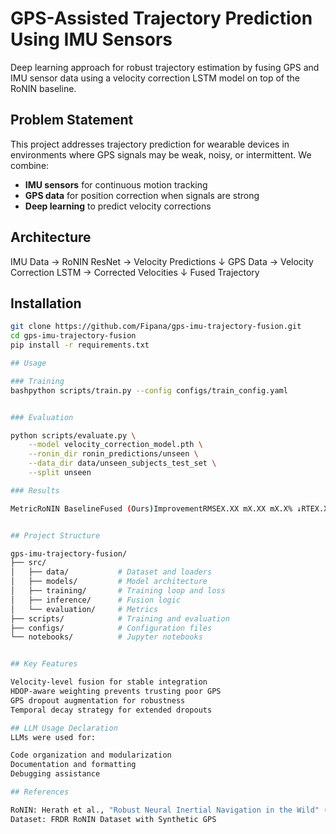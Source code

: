 # GPS-Assisted Trajectory Prediction Using IMU Sensors

Deep learning approach for robust trajectory estimation by fusing GPS and IMU sensor data using a velocity correction LSTM model on top of the RoNIN baseline.

## Problem Statement

This project addresses trajectory prediction for wearable devices in environments where GPS signals may be weak, noisy, or intermittent. We combine:
- **IMU sensors** for continuous motion tracking
- **GPS data** for position correction when signals are strong
- **Deep learning** to predict velocity corrections

## Architecture
IMU Data → RoNIN ResNet → Velocity Predictions
↓
GPS Data → Velocity Correction LSTM → Corrected Velocities
↓
Fused Trajectory

## Installation
```bash
git clone https://github.com/Fipana/gps-imu-trajectory-fusion.git
cd gps-imu-trajectory-fusion
pip install -r requirements.txt

## Usage

### Training
bashpython scripts/train.py --config configs/train_config.yaml


### Evaluation

python scripts/evaluate.py \
    --model velocity_correction_model.pth \
    --ronin_dir ronin_predictions/unseen \
    --data_dir data/unseen_subjects_test_set \
    --split unseen

### Results

MetricRoNIN BaselineFused (Ours)ImprovementRMSEX.XX mX.XX mX.X% ↓RTEX.XX mX.XX mX.X% ↓


## Project Structure

gps-imu-trajectory-fusion/
├── src/
│   ├── data/           # Dataset and loaders
│   ├── models/         # Model architecture
│   ├── training/       # Training loop and loss
│   ├── inference/      # Fusion logic
│   └── evaluation/     # Metrics
├── scripts/            # Training and evaluation
├── configs/            # Configuration files
└── notebooks/          # Jupyter notebooks


## Key Features

Velocity-level fusion for stable integration
HDOP-aware weighting prevents trusting poor GPS
GPS dropout augmentation for robustness
Temporal decay strategy for extended dropouts

## LLM Usage Declaration
LLMs were used for:

Code organization and modularization
Documentation and formatting
Debugging assistance

## References

RoNIN: Herath et al., "Robust Neural Inertial Navigation in the Wild" (2020)
Dataset: FRDR RoNIN Dataset with Synthetic GPS
